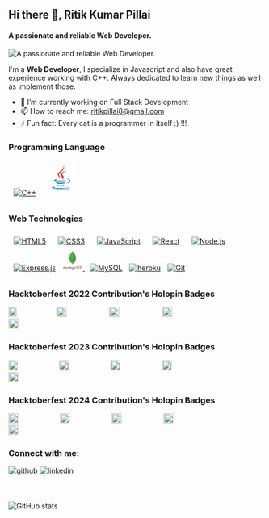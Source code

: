 ## Hi there 👋, Ritik Kumar Pillai
#### A passionate and reliable Web Developer.
![A passionate and reliable Web Developer.](https://cdn.dribbble.com/users/1162077/screenshots/4649464/skatter-programmer_still_2x.gif?compress=1&resize=400x300)

I'm a **Web Developer**, I specialize in Javascript and also have great experience working with C++. Always dedicated to learn new things as well as implement those. 

- 🔭 I’m currently working on Full Stack Development  
- 📫 How to reach me: ritikpillai8@gmail.com 
- ⚡  Fun fact: Every cat is a programmer in itself :) !!! 

<h3>Programming Language</h3>
<div align="left">
<a href="https://www.cplusplus.com/" target="_blank"><img style="margin: 10px" src="https://profilinator.rishav.dev/skills-assets/cplusplus-original.svg" alt="C++" height="50" /></a> 
<a href="https://www.java.com" target="_blank" rel="noreferrer"> <img style="margin: 10px" src="https://raw.githubusercontent.com/devicons/devicon/master/icons/java/java-original.svg" alt="java" height="50"/> </a>


 </div>
  
<h3>Web Technologies</h3>
<div align="left">
 <a href="https://en.wikipedia.org/wiki/HTML5" target="_blank"><img style="margin: 10px" src="https://profilinator.rishav.dev/skills-assets/html5-original-wordmark.svg" alt="HTML5" height="50" /></a>  
<a href="https://www.w3schools.com/css/" target="_blank"><img style="margin: 10px" src="https://profilinator.rishav.dev/skills-assets/css3-original-wordmark.svg" alt="CSS3" height="50" /></a>  
<a href="https://www.javascript.com/" target="_blank"><img style="margin: 10px" src="https://profilinator.rishav.dev/skills-assets/javascript-original.svg" alt="JavaScript" height="50" /></a>  
<a href="https://reactjs.org/" target="_blank"><img style="margin: 10px" src="https://profilinator.rishav.dev/skills-assets/react-original-wordmark.svg" alt="React" height="50" /></a>  
<a href="https://nodejs.org/" target="_blank"><img style="margin: 10px" src="https://profilinator.rishav.dev/skills-assets/nodejs-original-wordmark.svg" alt="Node.js" width="80" height="70" /></a>  
<a href="https://expressjs.com/" target="_blank"><img style="margin: 10px" src="https://profilinator.rishav.dev/skills-assets/express-original-wordmark.svg" alt="Express.js" width="60" height="60" /></a>  
 <a href="https://www.mongodb.com/" target="_blank" rel="noreferrer"> <img src="https://raw.githubusercontent.com/devicons/devicon/master/icons/mongodb/mongodb-original-wordmark.svg" alt="mongodb" width="40" height="40"/> </a>
<a href="https://www.mysql.com/" target="_blank"><img style="margin: 10px" src="https://profilinator.rishav.dev/skills-assets/mysql-original-wordmark.svg" alt="MySQL" width="65" height="65" /></a>  
 <a href="https://heroku.com" target="_blank" rel="noreferrer"><img src="https://www.vectorlogo.zone/logos/heroku/heroku-icon.svg" alt="heroku" width="45" height="45"/></a>
<a href="https://github.com/" target="_blank"><img style="margin: 10px" src="https://profilinator.rishav.dev/skills-assets/git-scm-icon.svg" alt="Git" height="50" /></a>  
</div>

<h3>Hacktoberfest 2022 Contribution's Holopin Badges</h3>
<div>
  <img src="https://user-images.githubusercontent.com/102801379/213742783-a015d892-4729-4f98-8f2e-4a7fe4afb063.png" width="18%" height="14%">
  <img src="https://user-images.githubusercontent.com/102801379/213742738-cd02936f-4f34-4a7e-b790-732e955ebbc5.png" width="20%" height="20%">
  <img src="https://user-images.githubusercontent.com/102801379/213742745-64e35531-48cc-4900-88ec-8b1d32a7a27a.png" width="20%" height="20%">
  <img src="https://user-images.githubusercontent.com/102801379/213742763-35b79a97-f689-44b2-abc4-63fef773ff3d.png" width="20%" height="20%">
  <img src="https://user-images.githubusercontent.com/102801379/213742775-a48e2bc2-aae7-4896-94fe-a3b84f9c5edb.png" width="20%" height="20%">
</div>

<h3>Hacktoberfest 2023 Contribution's Holopin Badges</h3>
<div>
  <img src="https://assets.holopin.io/eyJidWNrZXQiOiJob2xvcGluLWFzc2V0cyIsImtleSI6ImFzc2V0cy9jbG16ZXJwM3EzMDUwMGZsZHZ4d2JwZTdhIiwiZWRpdHMiOnsicm90YXRlIjpudWxsfX0=" width="19%" height="25%">
  <img src="https://assets.holopin.io/hf2023levels/level1-blue-0-0-0.webp" width="19.5%" height="20%">
  <img src="https://assets.holopin.io/hf2023levels/level2-blue-0-0-0.webp" width="19.5%" height="20%">
  <img src="https://assets.holopin.io/hf2023levels/level3-blue-0-0-0.webp" width="19.5%" height="20%">
  <img src="https://assets.holopin.io/hf2023levels/level4-blue-0-0-0.webp" width="19.5%" height="20%">
</div>

<h3>Hacktoberfest 2024 Contribution's Holopin Badges</h3>
<div>
  <img src="https://assets.holopin.io/hf2024levels/level0-sloth-hello-0-0-0-0.webp" width="19.5%" height="20%">
  <img src="https://assets.holopin.io/hf2024levels/level1-sloth-hello-tea-0-0-0.webp" width="19.5%" height="20%">
  <img src="https://assets.holopin.io/hf2024levels/level2-sloth-hello-tea-0-0-0.webp" width="19.5%" height="20%">
  <img src="https://assets.holopin.io/hf2024levels/level3-sloth-hello-tea-0-0-0.webp" width="19.5%" height="20%">
  <img src="https://assets.holopin.io/hf2024levels/level4-sloth-hello-tea-0-0-0.webp" width="19.5%" height="20%">
</div>

<h3 align="left">Connect with me:</h3> 
<div align="left">
<a href="https://github.com/ritikpillai" target="_blank">
<img src=https://img.shields.io/badge/github-%2324292e.svg?&style=for-the-badge&logo=github&logoColor=white alt=github style="margin-bottom: 5px;" />
</a>
<a href="https://linkedin.com/in/ritikpillai88" target="_blank">
<img src=https://img.shields.io/badge/linkedin-%231E77B5.svg?&style=for-the-badge&logo=linkedin&logoColor=white alt=linkedin style="margin-bottom: 5px;" />
</a>  
</div> 

<br>
<br>

![GitHub stats](https://github-readme-stats.vercel.app/api?username=ritikpillai&show_icons=true)  

<!--  ![Profile views](https://gpvc.arturio.dev/ritikpillai)   -->
